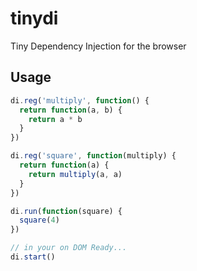 tinydi
======

Tiny Dependency Injection for the browser


## Usage

```javascript
di.reg('multiply', function() {
  return function(a, b) {
    return a * b
  }
})

di.reg('square', function(multiply) {
  return function(a) {
    return multiply(a, a)
  }
})

di.run(function(square) {
  square(4)
})

// in your on DOM Ready...
di.start()
```
